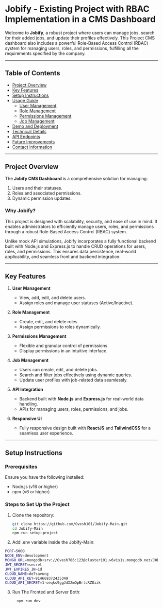 # Jobify - Existing Project with RBAC Implementation in a CMS Dashboard


Welcome to **Jobify**, a robust project where users can manage jobs, search for their added jobs, and update their profiles effectively. This Project CMS dashboard also includes a powerful Role-Based Access Control (RBAC) system for managing users, roles, and permissions, fulfilling all the requirements specified by the company.

---

## Table of Contents

- [Project Overview](#project-overview)
- [Key Features](#key-features)
- [Setup Instructions](#setup-instructions)
- [Usage Guide](#usage-guide)
  - [User Management](#user-management)
  - [Role Management](#role-management)
  - [Permissions Management](#permissions-management)
  - [Job Management](#job-management)
- [Demo and Deployment](#demo-and-deployment)
- [Technical Details](#technical-details)
- [API Endpoints](#api-endpoints)
- [Future Improvements](#future-improvements)
- [Contact Information](#contact-information)

---

## Project Overview

The **Jobify CMS Dashboard** is a comprehensive solution for managing:
1. Users and their statuses.
2. Roles and associated permissions.
3. Dynamic permission updates.

### Why Jobify?
This project is designed with scalability, security, and ease of use in mind. It enables administrators to efficiently manage users, roles, and permissions through a robust Role-Based Access Control (RBAC) system.

Unlike mock API simulations, Jobify incorporates a fully functional backend built with Node.js and Express.js to handle CRUD operations for users, roles, and permissions. This ensures data persistence, real-world applicability, and seamless front and backend integration.

---

## Key Features

1. **User Management**
   - View, add, edit, and delete users.
   - Assign roles and manage user statuses (Active/Inactive).

2. **Role Management**
   - Create, edit, and delete roles.
   - Assign permissions to roles dynamically.

3. **Permissions Management**
   - Flexible and granular control of permissions.
   - Display permissions in an intuitive interface.

4. **Job Management**
   - Users can create, edit, and delete jobs.
   - Search and filter jobs effectively using dynamic queries.
   - Update user profiles with job-related data seamlessly.

5. **API Integration**
   - Backend built with **Node.js** and **Express.js** for real-world data handling.
   - APIs for managing users, roles, permissions, and jobs.

6. **Responsive UI**
   - Fully responsive design built with **ReactJS** and **TailwindCSS** for a seamless user experience.

---

## Setup Instructions

### Prerequisites
Ensure you have the following installed:
- Node.js (v16 or higher)
- npm (v6 or higher)

### Steps to Set Up the Project
1. Clone the repository:
   ```bash
   git clone https://github.com/Ovesh101/Jobify-Main.git
   cd Jobify-Main
   npm run setup-project
   ```
  
2. Add .env variable inside the Jobify-Main:
  ```bash
PORT=5000
NODE_ENV=devolopment
MONGO_URL=mongodb+srv://Ovesh786:123@cluster101.w6vis1s.mongodb.net/JOBIFY?retryWrites=true&w=majority
JWT_SECRET=secret
JWT_EXPIRES_IN=1d
CLOUD_NAME=de7savung
CLOUD_API_KEY=914669372435349
CLOUD_API_SECRET=1-oeqks9ggJdXZmOpBrlcRZOizk
  ```
3. Run The Fronted and Server Both:
   ```bash
     npm run dev
   ```





    


